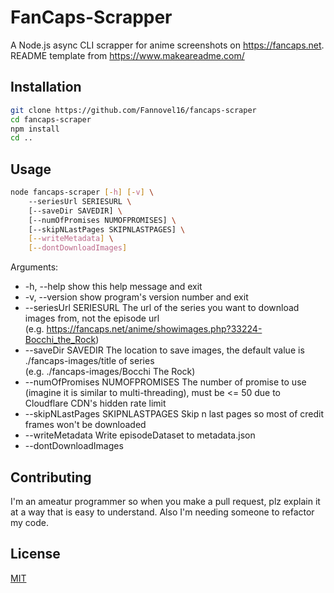 # FanCaps-Scrapper

A Node.js async CLI scrapper for anime screenshots on https://fancaps.net.
README template from https://www.makeareadme.com/

## Installation

```bash
git clone https://github.com/Fannovel16/fancaps-scraper
cd fancaps-scraper
npm install
cd ..
```

## Usage

```bash
node fancaps-scraper [-h] [-v] \ 
    --seriesUrl SERIESURL \
    [--saveDir SAVEDIR] \
    [--numOfPromises NUMOFPROMISES] \
    [--skipNLastPages SKIPNLASTPAGES] \
    [--writeMetadata] \
    [--dontDownloadImages]
```
Arguments:
  * -h, --help            show this help message and exit
  * -v, --version         show program's version number and exit
  * --seriesUrl SERIESURL The url of the series you want to download images from, not the episode url<br>(e.g. https://fancaps.net/anime/showimages.php?33224-Bocchi_the_Rock)
  * --saveDir SAVEDIR     The location to save images, the default value is ./fancaps-images/title of series<br>(e.g. ./fancaps-images/Bocchi The Rock)
  * --numOfPromises NUMOFPROMISES The number of promise to use (imagine it is similar to multi-threading), must be <= 50 due to Cloudflare CDN's hidden rate limit
  * --skipNLastPages SKIPNLASTPAGES Skip n last pages so most of credit frames won't be downloaded
  * --writeMetadata         Write episodeDataset to metadata.json
  * --dontDownloadImages


## Contributing

I'm an ameatur programmer so when you make a pull request, plz explain it at a way that is easy to understand. 
Also I'm needing someone to refactor my code.

## License

[MIT](https://choosealicense.com/licenses/mit/)